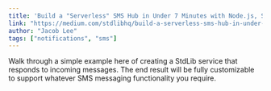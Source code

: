 ```yaml
---
title: 'Build a "Serverless" SMS Hub in Under 7 Minutes with Node.js, StdLib, and MessageBird'
link: "https://medium.com/stdlibhq/build-a-serverless-sms-hub-in-under-7-minutes-with-node-js-stdlib-and-messagebird-7d2d41ecaea6"
author: "Jacob Lee"
tags: ["notifications", "sms"]
---
```


Walk through a simple example here of creating a StdLib service that responds to incoming messages. The end result will be fully customizable to support whatever SMS messaging functionality you require.
